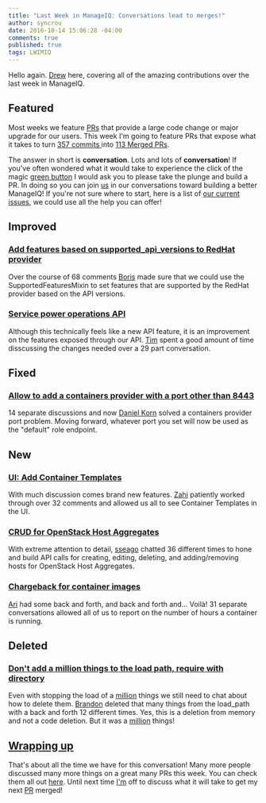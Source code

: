 ```yaml
---
title: "Last Week in ManageIQ: Conversations lead to merges!"
author: syncrou
date: 2016-10-14 15:06:28 -04:00
comments: true
published: true
tags: LWIMIQ
---
```


Hello again. [Drew](https://twitter.com/syncrou) here, covering all of the 
amazing contributions over the last week in ManageIQ.

## Featured

Most weeks we feature [PRs][PRs merged last week] that provide a large code change
or major upgrade for our users.  This week I'm going to feature PRs that expose what it takes
to turn [357 commits ][Commits merged last week] into [113 Merged PRs][PRs merged last week].

The answer in short is **conversation**.  Lots and lots of **conversation**! If you've often wondered
what it would take to experience the click of the magic [green button](http://bit.ly/2epGDkp)
I would ask you to please take the plunge and build a PR. In doing so you can join [us][Contributors] in our conversations toward building a better ManageIQ!
If you're not sure where to start, here is a list of [our current issues][Open Issues], we could use all the help you can offer! 

## Improved 

### [Add features based on supported_api_versions to RedHat provider](https://github.com/ManageIQ/manageiq/pull/11418)

Over the course of 68 comments [Boris](https://github.com/borod108) made sure that we could use the SupportedFeaturesMixin to set 
features that are supported by the RedHat provider based on the API versions.

### [Service power operations API](https://github.com/ManageIQ/manageiq/pull/11557)

Although this technically feels like a new API feature, it is an improvement on the features
exposed through our API.  [Tim](https://github.com/imtayadeway) spent a good amount of time 
disscussing the changes needed over a 29 part conversation.

## Fixed

### [Allow to add a containers provider with a port other than 8443](https://github.com/ManageIQ/manageiq/pull/11391)

14 separate discussions and now [Daniel Korn](https://github.com/dkorn) solved a containers provider port problem.
Moving forward, whatever port you set will now be used as the "default" role endpoint.

## New

### [UI: Add Container Templates](https://github.com/ManageIQ/manageiq/pull/10303)

With much discussion comes brand new features.  [Zahi](https://github.com/zakiva) patiently
worked through over 32 comments and allowed us all to see Container Templates in the UI.

### [CRUD for OpenStack Host Aggregates](https://github.com/ManageIQ/manageiq/pull/11580)

With extreme attention to detail, [sseago](https://github.com/sseago) chatted 36 different times to hone and build
API calls for creating, editing, deleting, and adding/removing hosts
for OpenStack Host Aggregates.

### [Chargeback for container images](https://github.com/ManageIQ/manageiq/pull/10677)

[Ari](https://github.com/zeari) had some back and forth, and back and forth and... Voilà!
31 separate conversations allowed all of us to report on the number of hours a container is running.

## Deleted

### [Don't add a million things to the load path, require with directory](https://github.com/ManageIQ/manageiq/pull/11922)

Even with stopping the load of a [million](https://dl.dropboxusercontent.com/u/20913828/probably_more_like_700_things) things
we still need to chat about how to delete them. [Brandon](https://github.com/bdunne) deleted that many things from the load_path
with a back and forth 12 different times.
Yes, this is a deletion from memory and not a code deletion. But it was a [million](https://dl.dropboxusercontent.com/u/20913828/ok_it_was_probably_really_a_million) things!

## [Wrapping up](http://acasignups.net/sites/default/files/styles/400x400/public/thatsawrap.jpg?itok=xpmM1D_X)

That's about all the time we have for this conversation! Many more
people discussed many more things on a great many PRs this week.
You can check them all out
[here][Prs merged last week]. Until next time [I'm](https://github.com/syncrou) off to discuss what it will 
take to get my next [PR](https://github.com/ManageIQ/manageiq/pull/11888) merged!

[Open Issues]: https://github.com/ManageIQ/manageiq/issues
[Contributors]: https://github.com/ManageIQ/manageiq/graphs/contributors
[PRs merged last week]: https://github.com/ManageIQ/manageiq/pulls?page=1&q=is%3Apr+is%3Amerged+base%3Amaster+merged%3A%222016-10-10+..+2016-10-16%22+sort%3Acreated-desc&utf8=%E2%9C%93
[Commits merged last week]: https://github.com/manageiq/manageiq/compare/master@%7B2016-10-10%7D...@%7B2016-10-16%7D
